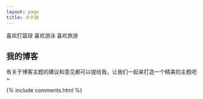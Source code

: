 ```yaml
---
layout: page
title: 关于我 
---
```

喜欢打篮球
喜欢游泳
喜欢旅游


<h2> 我的博客 </h2>  



有关于博客主题的建议和意见都可以提给我，让我们一起来打造一个精美的主题吧~ 



{% include comments.html %}

